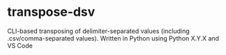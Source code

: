 # transpose-dsv
CLI-based transposing of delimiter-separated values (including .csv/comma-separated values).  Written in Python using Python X.Y.X and VS Code

